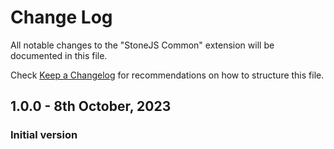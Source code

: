 # Change Log

All notable changes to the "StoneJS Common" extension will be documented in this file.

Check [Keep a Changelog](http://keepachangelog.com/) for recommendations on how to structure this file.

## 1.0.0 - 8th October, 2023

### Initial version


